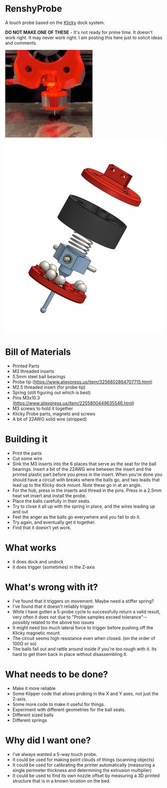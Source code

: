 # RenshyProbe
A touch probe based on the [Klicky](https://github.com/jlas1/Klicky-Probe) dock system.

**DO NOT MAKE ONE OF THESE** - It's not ready for prime time.  It doesn't work right.  It may never work right.  I am posting this here just to solicit ideas and comments.

![Renshy Probe](images/renshy.gif)
![Renshy Probe CAD](images/renshy.png)

# Bill of Materials

- Printed Parts
- M3 threaded inserts
- 5.5mm steel ball bearings
- Probe tip (https://www.aliexpress.us/item/3256802864707715.html)
- M2.5 threaded insert (for probe tip)
- Spring (still figuring out which is best)
- Pins M3x10.3 (https://www.aliexpress.us/item/2255800449635546.html)
- M3 screws to hold it together
- Klicky Probe parts, magnets and screws
- A bit of 22AWG solid wire (stripped)

# Building it

- Print the parts
- Cut some wire
- Sink the M3 inserts into the 6 places that serve as the seat for the ball bearings. Insert a bit of the 22AWG wire between the insert and the printed plastic part before you press in the insert.  When you're done you should have a circuit with breaks where the balls go, and two leads that lead up to the Klicky dock mount.  Note these go in at an angle.
- For the hub, press in the inserts and thread in the pins.  Press in a 2.5mm heat set insert and install the probe.
- Place the balls carefully in their seats.
- Try to close it all up with the spring in place, and the wires leading up and out
- Feel the anger as the balls go everywhere and you fail to do it.
- Try again, and eventually get it together.
- Find that it doesn't yet work.

# What works

- it does dock and undock
- it does trigger (sometimes) in the Z-axis

# What's wrong with it?

- I've found that it triggers on movement.  Maybe need a stiffer spring?
- I've found that it doesn't reliably trigger
- While I have gotten a 5-probe cycle to successfully return a valid result, very often it does not due to "Probe samples exceed tolerance"-- possibly related to the above too issues
- It might need too much lateral force to trigger before pushing off the Klicky magnetic mount.
- The circuit seems high resistance even when closed.  (on the order of 100Ω or so)
- The balls fall out and rattle around inside if you're too rough with it.  Its hard to get them back in place without disassembling it.

# What needs to be done?

- Make it more reliable
- Some Klipper code that allows probing in the X and Y axes, not just the Z-axis.
- Some more code to make it useful for things.
- Experiment with different geometries for the ball seats.  
- Different sized balls
- Different springs

# Why did I want one?

- I've always wanted a 5-way touch probe. 
- It could be used for making point clouds of things (scanning objects)
- It could be used for calibrating the printer automatically (measuring a single perimeter thickness and determining the extrusion multiplier)
- It could be used to find its own nozzle offset by measuring a 3D printed structure that is in a known location on the bed.

